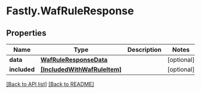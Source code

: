 # Fastly.WafRuleResponse

## Properties

Name | Type | Description | Notes
------------ | ------------- | ------------- | -------------
**data** | [**WafRuleResponseData**](WafRuleResponseData.md) |  | [optional] 
**included** | [**[IncludedWithWafRuleItem]**](IncludedWithWafRuleItem.md) |  | [optional] 



[[Back to API list]](../../README.md#endpoints) [[Back to README]](../../README.md)
